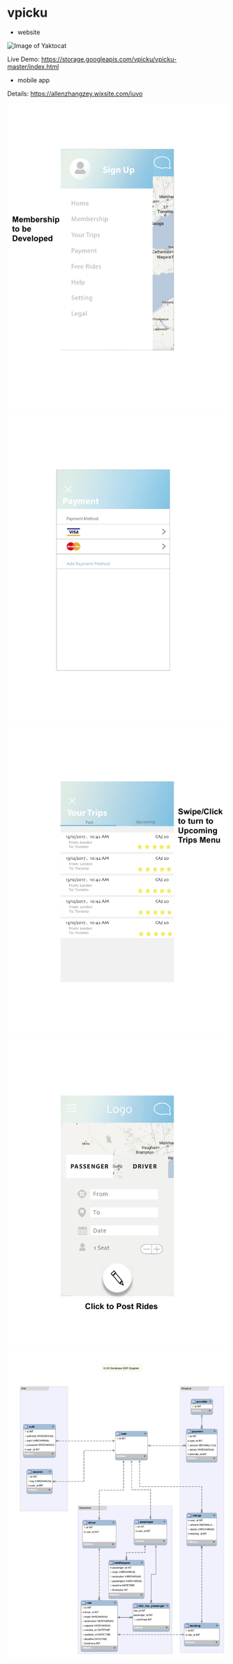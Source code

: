 # vpicku
- website

![Image of Yaktocat](https://storage.googleapis.com/resources-all/screen.png)

Live Demo: https://storage.googleapis.com/vpicku/vpicku-master/index.html

- mobile app

Details: https://allenzhangzey.wixsite.com/iuvo

![alt text](https://github.com/capitalallen/iuveo-rideshare-Dapp/blob/master/2.jpg)
![alt text](https://github.com/capitalallen/iuveo-rideshare-Dapp/blob/master/3.jpg)
![alt text](https://github.com/capitalallen/iuveo-rideshare-Dapp/blob/master/4.jpg)
![alt text](https://github.com/capitalallen/iuveo-rideshare-Dapp/blob/master/5.jpg)
![alt text](https://github.com/capitalallen/iuveo-rideshare-Dapp/blob/master/e.jpg)
